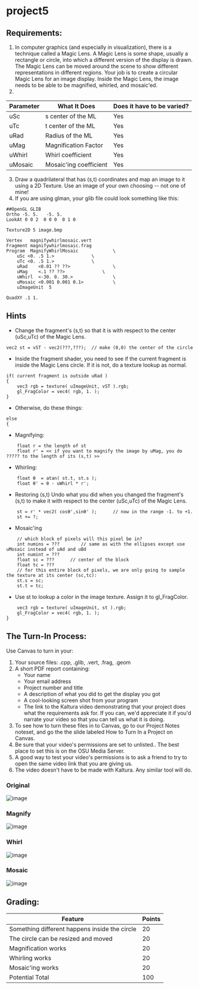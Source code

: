 # project5
## Requirements:
1. In computer graphics (and especially in visualization), there is a technique called a Magic Lens. A Magic Lens is some shape, usually a rectangle or circle, into which a different version of the display is drawn. The Magic Lens can be moved around the scene to show different representations in different regions. Your job is to create a circular Magic Lens for an image display. Inside the Magic Lens, the image needs to be able to be magnified, whirled, and mosaic'ed.
2.
Parameter | What It Does | Does it have to be varied?
-|-|-
uSc | s center of the ML | Yes
uTc | t center of the ML | Yes
uRad | Radius of the ML | Yes
uMag | Magnification Factor | Yes
uWhirl | Whirl coefficient | Yes
uMosaic | Mosaic'ing coefficient | Yes

3. Draw a quadrilateral that has (s,t) coordinates and map an image to it using a 2D Texture. Use an image of your own choosing -- not one of mine!
4. If you are using glman, your glib file could look something like this:
```
##OpenGL GLIB
Ortho -5. 5.   -5. 5.
LookAt 0 0 2  0 0 0  0 1 0

Texture2D 5 image.bmp

Vertex   magnifywhirlmosaic.vert
Fragment magnifywhirlmosaic.frag
Program  MagnifyWhirlMosaic				\
	uSc	<0. .5 1.>				\
	uTc	<0. .5 1.>				\
	uRad   	<0.01 ?? ??>				\
	uMag	<.1 ?? ??>				\
	uWhirl	<-30. 0. 30.>				\
	uMosaic <0.001 0.001 0.1>			\
	uImageUnit  5

QuadXY .1 1.
```

## Hints
- Change the fragment's (s,t) so that it is with respect to the center (uSc,uTc) of the Magic Lens.
```
vec2 st = vST - vec2(???,???);  // make (0,0) the center of the circle
```
- Inside the fragment shader, you need to see if the current fragment is inside the Magic Lens circle. If it is not, do a texture lookup as normal.
```
if( current fragment is outside uRad )
{
	vec3 rgb = texture( uImageUnit, vST ).rgb;
	gl_FragColor = vec4( rgb, 1. );
}
```
- Otherwise, do these things:
```
else
{
```
- Magnifying:
```
	float r = the length of st
	float r' = << if you want to magnify the image by uMag, you do ????? to the length of its (s,t) >>
```
- Whirling:
```
	float θ  = atan( st.t, st.s );
	float θ' = θ - uWhirl * r';
```
- Restoring (s,t)
Undo what you did when you changed the fragment's (s,t) to make it with respect to the center (uSc,uTc) of the Magic Lens.
```
	st = r' * vec2( cosθ',sinθ' );      // now in the range -1. to +1.
	st += ?;
```
- Mosaic'ing
```
	// which block of pixels will this pixel be in?
	int numins = ???        // same as with the ellipses except use uMosaic instead of uAd and uBd
	int numint = ???
	float sc = ???		// center of the block
	float tc = ???
	// for this entire block of pixels, we are only going to sample the texture at its center (sc,tc):
	st.s = sc;
	st.t = tc;
```
- Use st to lookup a color in the image texture. Assign it to gl_FragColor.
```
	vec3 rgb = texture( uImageUnit, st ).rgb;
	gl_FragColor = vec4( rgb, 1. );
}
```

## The Turn-In Process:
Use Canvas to turn in your:
1. Your source files: .cpp, .glib, .vert, .frag, .geom
2. A short PDF report containing:
    - Your name
    - Your email address
    - Project number and title
    - A description of what you did to get the display you got
    - A cool-looking screen shot from your program
    - The link to the Kaltura video demonstrating that your project does what the requirements ask for. If you can, we'd appreciate it if you'd narrate your video so that you can tell us what it is doing.
3. To see how to turn these files in to Canvas, go to our Project Notes noteset, and go the the slide labeled How to Turn In a Project on Canvas.
4. Be sure that your video's permissions are set to unlisted.. The best place to set this is on the OSU Media Server.
5. A good way to test your video's permissions is to ask a friend to try to open the same video link that you are giving us.
6. The video doesn't have to be made with Kaltura. Any similar tool will do.
			
### Original
![image](https://github.com/user-attachments/assets/c4ab55ff-256b-48d2-bc57-01a231e9f404)

### Magnify
![image](https://github.com/user-attachments/assets/5c75b2cd-cde1-430f-bcde-14c5a75873e2)

### Whirl
![image](https://github.com/user-attachments/assets/d3d586a7-c55b-4b4c-97b8-840d440ed162)

### Mosaic
![image](https://github.com/user-attachments/assets/993bbd72-f568-4347-84d1-904ffd4ba249)

## Grading:
Feature | Points
-|-
Something different happens inside the circle | 20
The circle can be resized and moved | 20
Magnification works | 20
Whirling works | 20
Mosaic'ing works | 20
Potential Total | 100
